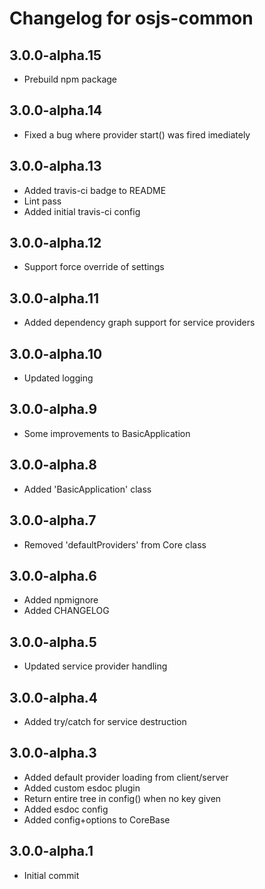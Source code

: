 # Changelog for osjs-common

## 3.0.0-alpha.15

* Prebuild npm package

## 3.0.0-alpha.14

* Fixed a bug where provider start() was fired imediately

## 3.0.0-alpha.13

* Added travis-ci badge to README
* Lint pass
* Added initial travis-ci config

## 3.0.0-alpha.12

* Support force override of settings

## 3.0.0-alpha.11

* Added dependency graph support for service providers

## 3.0.0-alpha.10

* Updated logging

## 3.0.0-alpha.9

* Some improvements to BasicApplication

## 3.0.0-alpha.8

* Added 'BasicApplication' class

## 3.0.0-alpha.7

* Removed 'defaultProviders' from Core class

## 3.0.0-alpha.6

* Added npmignore
* Added CHANGELOG

## 3.0.0-alpha.5

* Updated service provider handling

## 3.0.0-alpha.4

* Added try/catch for service destruction

## 3.0.0-alpha.3

* Added default provider loading from client/server
* Added custom esdoc plugin
* Return entire tree in config() when no key given
* Added esdoc config
* Added config+options to CoreBase

## 3.0.0-alpha.1

* Initial commit
